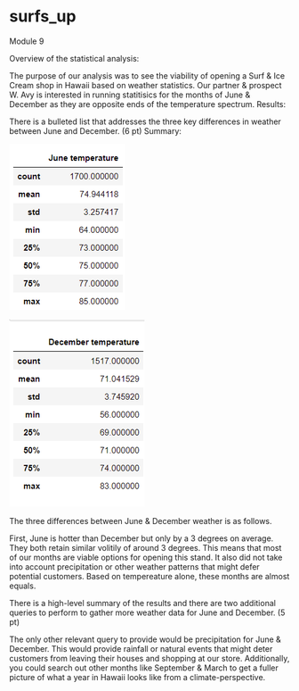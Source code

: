 # surfs_up
Module 9

Overview of the statistical analysis:

The purpose of our analysis was to see the viability of opening a Surf & Ice Cream shop in Hawaii based on weather statistics. Our partner & prospect W. Avy is interested in running statitisics for the months of June & December as they are opposite ends of the temperature spectrum. 
Results:

There is a bulleted list that addresses the three key differences in weather between June and December. (6 pt)
Summary:

![alt text](https://github.com/PDob02/surfs_up/blob/main/June_Temp.png)

![alt text](https://github.com/PDob02/surfs_up/blob/main/December_Temp.png)

The three differences between June & December weather is as follows. 

First, June is hotter than December but only by a 3 degrees on average. They both retain similar volitily of around 3 degrees. This means that most of our months are viable options for opening this stand. It also did not take into account precipitation or other weather patterns that might defer potential customers. Based on tempereature alone, these months are almost equals. 

There is a high-level summary of the results and there are two additional queries to perform to gather more weather data for June and December. (5 pt)

The only other relevant query to provide would be precipitation for June & December. This would provide rainfall or natural events that might deter customers from leaving their houses and shopping at our store. Additionally, you could search out other months like September & March to get a fuller picture of what a year in Hawaii looks like from a climate-perspective. 